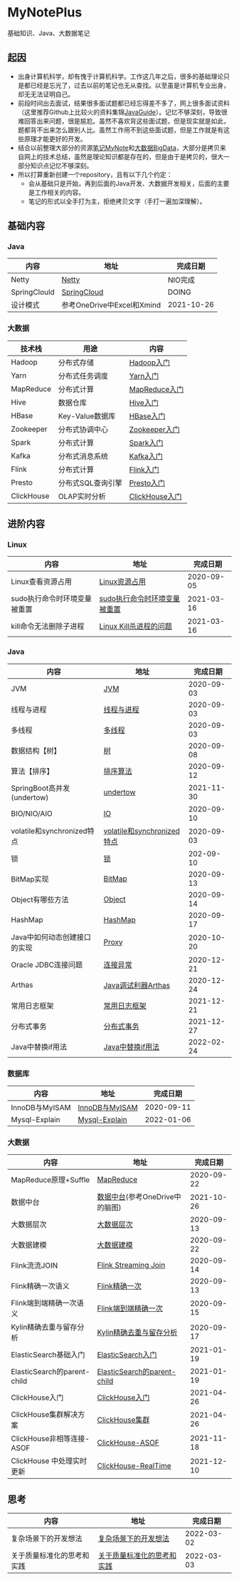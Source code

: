 # 	MyNotePlus

基础知识、Java、大数据笔记

## 起因

* 出身计算机科学，却有愧于计算机科学。工作这几年之后，很多的基础理论只是都已经是忘光了，过去以前的笔记也无从查找。以至虽是计算机专业出身，却无无法证明自己。
* 前段时间出去面试，结果很多面试题都已经忘得差不多了，网上很多面试资料（这里推荐Github上比较火的资料集锦[JavaGuide](https://github.com/Snailclimb/JavaGuide)）。记忆不够深刻，导致很难回答出来问题，很是尴尬。虽然不喜欢背这些面试题，但是现实就是如此，题都背不出来怎么跟别人比。虽然工作用不到这些面试题，但是工作就是有这些原理才能更好的开发。
* 结合以前整理大部分的资源[笔记MyNote](https://github.com/JackKuang/MyNote)和[大数据BigData](https://github.com/JackKuang/BigData)，大部分是拷贝来自网上的技术总结，虽然是理论知识都是存在的，但是由于是拷贝的，很大一部分知识点记忆不够深刻。
* 所以打算重新创建一个repository，且有以下几个约定：
  * 会从基础只是开始，再到后面的Java开发、大数据开发相关，后面的主要是工作相关的内容。
  * 笔记的形式以全手打为主，拒绝拷贝文字（手打一遍加深理解）。



## 基础内容

### Java

| 内容         | 地址                                              | 完成日期   |
| ------------ | ------------------------------------------------- | ---------- |
| Netty        | [Netty](./Basic/Java/Netty/README.md)             | NIO完成    |
| SpringClould | [SpringCloud](./Basic/Java/SpringCloud/README.md) | DOING      |
| 设计模式     | 参考OneDrive中Excel和Xmind                        | 2021-10-26 |

### 大数据

| 技术栈     | 用途              | 内容                                                   |
| ---------- | ----------------- | ------------------------------------------------------ |
| Hadoop     | 分布式存储        | [Hadoop入门](./Basic/Bigdata/Hadoop/README.md)         |
| Yarn       | 分布式任务调度    | [Yarn入门](./Basic/Bigdata/Yarn/README.md)             |
| MapReduce  | 分布式计算        | [MapReduce入门](./Basic/Bigdata/MapReduce/README.md)   |
| Hive       | 数据仓库          | [Hive入门](./Basic/Bigdata/Hive/README.md)             |
| HBase      | Key-Value数据库   | [HBase入门](./Basic/Bigdata/HBase/README.md)           |
| Zookeeper  | 分布式协调中心    | [Zookeeper入门](./Basic/Bigdata/Zookeeper/README.md)   |
| Spark      | 分布式计算        | [Spark入门](./Basic/Bigdata/Spark/README.md)           |
| Kafka      | 分布式消息系统    | [Kafka入门](./Basic/Bigdata/Kafka/README.md)           |
| Flink      | 分布式计算        | [Flink入门](./Basic/Bigdata/Flink/README.md)           |
| Presto     | 分布式SQL查询引擎 | [Presto入门](./Basic/Bigdata/Presto/README.md)         |
| ClickHouse | OLAP实时分析      | [ClickHouse入门](./Basic/Bigdata/ClickHouse/README.md) |



## 进阶内容

### Linux

| 内容                         | 地址                                                    | 完成日期   |
| ---------------------------- | ------------------------------------------------------- | ---------- |
| Linux查看资源占用            | [Linux资源占用](./Linux/Resource.md)                    | 2020-09-05 |
| sudo执行命令时环境变量被重置 | [sudo执行命令时环境变量被重置](./Linux/SudoResetEnv.md) | 2021-03-16 |
| kill命令无法删除子进程       | [Linux Kill杀进程的问题](./Linux/Kill.md)               | 2021-03-16 |



### Java

| 内容                         | 地址                                                         | 完成日期   |
| ---------------------------- | ------------------------------------------------------------ | ---------- |
| JVM                          | [JVM](./Java/JVM.md)                                         | 2020-09-03 |
| 线程与进程                   | [线程与进程](./Java/ProcessAndThread.md)                     | 2020-09-03 |
| 多线程                       | [多线程](./Java/MultiThread.md)                              | 2020-09-03 |
| 数据结构【树】               | [树](./Java/Tree.md)                                         | 2020-09-08 |
| 算法【排序】                 | [排序算法](./Java/SortAlgorithm.md)                          | 2020-09-12 |
| SpringBoot高并发(undertow)   | [undertow](https://examples.javacodegeeks.com/enterprise-java/spring/tomcat-vs-jetty-vs-undertow-comparison-of-spring-boot-embedded-servlet-containers/) | 2021-11-30 |
| BIO/NIO/AIO                  | [IO](./Java/IO.md)                                           | 2020-09-10 |
| volatile和synchronized特点   | [volatile和synchronized特点](./Java/VolatileAndSynchronized.md) | 2020-09-03 |
| 锁                           | [锁](./Java/Lock.md)                                         | 202-09-10  |
| BitMap实现                   | [BitMap](./Java/BitMap.md)                                   | 2020-09-13 |
| Object有哪些方法             | [Object](./Java/Object.md)                                   | 2020-09-14 |
| HashMap                      | [HashMap](./Java/HashMap.md)                                 | 2020-09-17 |
| Java中如何动态创建接口的实现 | [Proxy](./Java/Proxy.md)                                     | 2020-10-20 |
| Oracle JDBC连接问题          | [连接异常](./Java/OracleJdbcConnectionError.md)              | 2020-12-21 |
| Arthas                       | [Java调试利器Arthas](./Java/Arthas/Arthas.md)                | 2020-12-24 |
| 常用日志框架                 | [常用日志框架](./Java/log.md)                                | 2021-12-21 |
| 分布式事务                   | [分布式事务](./Java/DistributedTransaction.md)               | 2021-12-27 |
| Java中替换if用法             | [Java中替换if用法](./Java/ReplaceIfStatement.md)             | 2022-02-24 |

### 数据库

| 内容           | 地址                                        | 完成日期   |
| -------------- | ------------------------------------------- | ---------- |
| InnoDB与MyISAM | [InnoDB与MyISAM](./Database/MysqlEngine.md) | 2020-09-11 |
| Mysql-Explain  | [Mysql-Explain](./Database/MysqlExplain.md) | 2022-01-06 |

### 大数据

| 内容                        | 地址                                                         | 完成日期   |
| --------------------------- | ------------------------------------------------------------ | ---------- |
| MapReduce原理+Suffle        | [MapReduce](./BigData/MapReduce.md)                          | 2020-09-22 |
| 数据中台                    | [数据中台](./BigData/DataCenter.md)(参考OneDrive中的脑图)    | 2021-10-26 |
| 大数据层次                  | [大数据层次](./BigData/Level.md)                             | 2020-09-13 |
| 大数据建模                  | [大数据建模](./BigData/BigDataModeling.md)                   | 2020-09-22 |
| Flink流流JOIN               | [Flink Streaming Join](./BigData/FlinkStreamingJoin.md)      | 2020-09-14 |
| Flink精确一次语义           | [Flink精确一次](./BigData/FlinkExactlyOnce.md)               | 2020-09-13 |
| Flink端到端精确一次语义     | [Flink端到端精确一次](./BigData/FlinkSinkExactlyOnce.md)     | 2020-09-15 |
| Kylin精确去重与留存分析     | [Kylin精确去重与留存分析](./Bigdata/kylinRetention.md)       | 2020-09-17 |
| ElasticSearch基础入门       | [ElasticSearch入门](./BigData/ElasticSearch.md)              | 2021-01-19 |
| ElasticSearch的parent-child | [ElasticSearch的parent-child](./BigData/ElasticSearch-parent-child.md) | 2021-01-19 |
| ClickHouse入门              | [ClickHouse入门](./BigData/ClickHouse.md)                    | 2021-04-26 |
| ClickHouse集群解决方案      | [ClickHouse集群](./BigData/ClickHouse-Cluster.md)            | 2021-04-26 |
| ClickHouse非相等连接-ASOF   | [ClickHouse-ASOF](./BigData/ClickHouse-ASOF.md)              | 2021-11-18 |
| ClickHouse 中处理实时更新   | [ClickHouse-RealTime](./BigData/ClickHouse-RealTime.md)      | 2021-12-10 |

## 思考

| 内容                       | 地址                                                    | 完成日期   |
| -------------------------- | ------------------------------------------------------- | ---------- |
| 复杂场景下的开发想法       | [复杂场景下的开发想法](Think/DevelopInComplexScence.md) | 2022-03-02 |
| 关于质量标准化的思考和实践 | [关于质量标准化的思考和实践](./Java/QualityStandard.md) | 2022-03-03 |